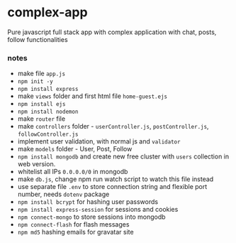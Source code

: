 # complex-app

Pure javascript full stack app with complex application with chat, posts, follow functionalities

### notes

- make file `app.js`
- `npm init -y`
- `npm install express`
- make `views` folder and first html file `home-guest.ejs`
- `npm install ejs`
- `npm install nodemon`
- make `router` file
- make `controllers` folder - `userController.js`, `postController.js`, `followController.js`
- implement user validation, with normal js and `validator`
- make `models` folder - User, Post, Follow
- `npm install mongodb` and create new free cluster with `users` collection in web version.
- whitelist all IPs `0.0.0.0/0` in mongodb
- make `db.js`, change npm run watch script to watch this file instead
- use separate file `.env` to store connection string and flexible port number, needs `dotenv` package
- `npm install bcrypt` for hashing user passwords
- `npm install express-session` for sessions and cookies
- `npm connect-mongo` to store sessions into mongodb
- `npm connect-flash` for flash messages
- `npm md5` hashing emails for gravatar site
